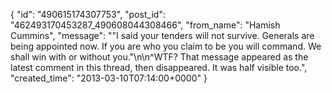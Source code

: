  {
   "id": "490615174307753",
   "post_id": "462493170453287_490608044308466",
   "from_name": "Hamish Cummins",
   "message": "\"I said your tenders will not survive. Generals are being appointed now. If you are who you claim to be you will command. We shall win with or without you.\"\n\n^WTF? That message appeared as the latest comment in this thread, then disappeared. It was half visible too.",
   "created_time": "2013-03-10T07:14:00+0000"
 }
